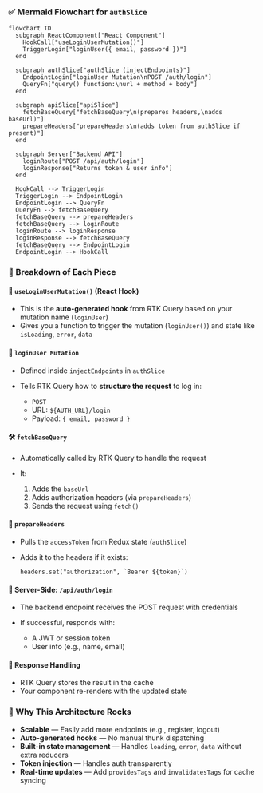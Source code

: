 ### ✅ **Mermaid Flowchart for `authSlice`**

```mermaid
flowchart TD
  subgraph ReactComponent["React Component"]
    HookCall["useLoginUserMutation()"]
    TriggerLogin["loginUser({ email, password })"]
  end

  subgraph authSlice["authSlice (injectEndpoints)"]
    EndpointLogin["loginUser Mutation\nPOST /auth/login"]
    QueryFn["query() function:\nurl + method + body"]
  end

  subgraph apiSlice["apiSlice"]
    fetchBaseQuery["fetchBaseQuery\n(prepares headers,\nadds baseUrl)"]
    prepareHeaders["prepareHeaders\n(adds token from authSlice if present)"]
  end

  subgraph Server["Backend API"]
    loginRoute["POST /api/auth/login"]
    loginResponse["Returns token & user info"]
  end

  HookCall --> TriggerLogin
  TriggerLogin --> EndpointLogin
  EndpointLogin --> QueryFn
  QueryFn --> fetchBaseQuery
  fetchBaseQuery --> prepareHeaders
  fetchBaseQuery --> loginRoute
  loginRoute --> loginResponse
  loginResponse --> fetchBaseQuery
  fetchBaseQuery --> EndpointLogin
  EndpointLogin --> HookCall
```

### 🧠 Breakdown of Each Piece

#### 🎣 `useLoginUserMutation()` (React Hook)

- This is the **auto-generated hook** from RTK Query based on your mutation name (`loginUser`)
- Gives you a function to trigger the mutation (`loginUser()`) and state like `isLoading`, `error`, `data`

#### 🧨 `loginUser Mutation`

- Defined inside `injectEndpoints` in `authSlice`
- Tells RTK Query how to **structure the request** to log in:

  - `POST`
  - URL: `${AUTH_URL}/login`
  - Payload: `{ email, password }`

#### 🛠 `fetchBaseQuery`

- Automatically called by RTK Query to handle the request
- It:

  1. Adds the `baseUrl`
  2. Adds authorization headers (via `prepareHeaders`)
  3. Sends the request using `fetch()`

#### 🔐 `prepareHeaders`

- Pulls the `accessToken` from Redux state (`authSlice`)
- Adds it to the headers if it exists:

  ```
  headers.set("authorization", `Bearer ${token}`)
  ```

#### 🧰 Server-Side: `/api/auth/login`

- The backend endpoint receives the POST request with credentials
- If successful, responds with:

  - A JWT or session token
  - User info (e.g., name, email)

#### 💾 Response Handling

- RTK Query stores the result in the cache
- Your component re-renders with the updated state

### 🎯 Why This Architecture Rocks

- **Scalable** — Easily add more endpoints (e.g., register, logout)
- **Auto-generated hooks** — No manual thunk dispatching
- **Built-in state management** — Handles `loading`, `error`, `data` without extra reducers
- **Token injection** — Handles auth transparently
- **Real-time updates** — Add `providesTags` and `invalidatesTags` for cache syncing
